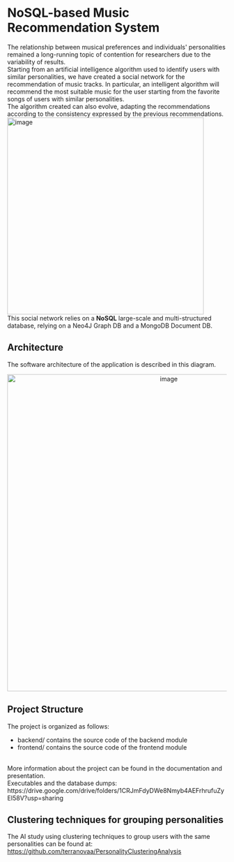 # NoSQL-based Music Recommendation System
The relationship between musical preferences and individuals' personalities remained a long-running topic of contention for researchers due to the variability of results.
<br>
Starting from an artificial intelligence algorithm used to identify users with similar personalities, we have created a social network for the recommendation of music tracks. In particular, an intelligent algorithm will recommend the most suitable music for the user starting from the favorite songs of users with similar personalities.
<br>
The algorithm created can also evolve, adapting the recommendations according to the consistency expressed by the previous recommendations.<br>
<img width="451" alt="image" src="https://github.com/terranovaa/MusicRecommendationSystem/assets/61695945/647abd4a-70ca-41c1-a0bc-7cc2aed3ebd0">
<br>
This social network relies on a **NoSQL** large-scale and multi-structured database, relying on a Neo4J Graph DB and a MongoDB Document DB.

## Architecture
The software architecture of the application is described in this diagram.<br>
<p align="center">
  <img width="726" alt="image" src="https://github.com/terranovaa/MusicRecommendationSystem/assets/61695945/17ab3381-3d59-4e78-9e79-ac9140d8a7cb">
</p>

## Project Structure
The project is organized as follows:
- backend/ contains the source code of the backend module
- frontend/ contains the source code of the frontend module<br>
<br>
More information about the project can be found in the documentation and presentation.<br>
Executables and the database dumps: https://drive.google.com/drive/folders/1CRJmFdyDWe8Nmyb4AEFrhrufuZyEI58V?usp=sharing

## Clustering techniques for grouping personalities
The AI study using clustering techniques to group users with the same personalities can be found at: https://github.com/terranovaa/PersonalityClusteringAnalysis

